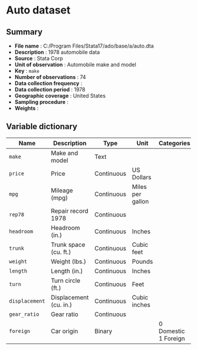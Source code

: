 # Auto dataset

## Summary

- **File name**                 : C:/Program Files/Stata17/ado/base/a/auto.dta 
- **Description**               : 1978 automobile data                         
- **Source**                    : Stata Corp                                   
- **Unit of observation**       : Automobile make and model                    
- **Key**                       : `make`                                       
- **Number of observations**    : 74                                           
- **Data collection frequency** :                                              
- **Data collection period**    : 1978                                         
- **Geographic coverage**       : United States                                
- **Sampling procedure**        :                                             
- **Weights**                   :                                             


## Variable dictionary

| Name           | Description            | Type        | Unit              | Categories                |
|----------------|------------------------|-------------|-------------------|---------------------------|
| `make`         | Make and model         | Text        |                   |                           |
| `price`        | Price                  | Continuous  | US Dollars        |                           |
| `mpg`          | Mileage (mpg)          | Continuous  | Miles per gallon  |                           |
| `rep78`        | Repair record 1978     | Continuous  |                   |                           |
| `headroom`     | Headroom (in.)         | Continuous  | Inches            |                           |
| `trunk`        | Trunk space (cu. ft.)  | Continuous  | Cubic feet        |                           |
| `weight`       | Weight (lbs.)          | Continuous  | Pounds            |                           |
| `length`       | Length (in.)           | Continuous  | Inches            |                           |
| `turn`         | Turn circle (ft.)      | Continuous  | Feet              |                           |
| `displacement` | Displacement (cu. in.) | Continuous  | Cubic inches      |                           |
| `gear_ratio`   | Gear ratio             | Continuous  |                   |                           |
| `foreign`      | Car origin             | Binary      |                   | 0 Domestic <br> 1 Foreign |
